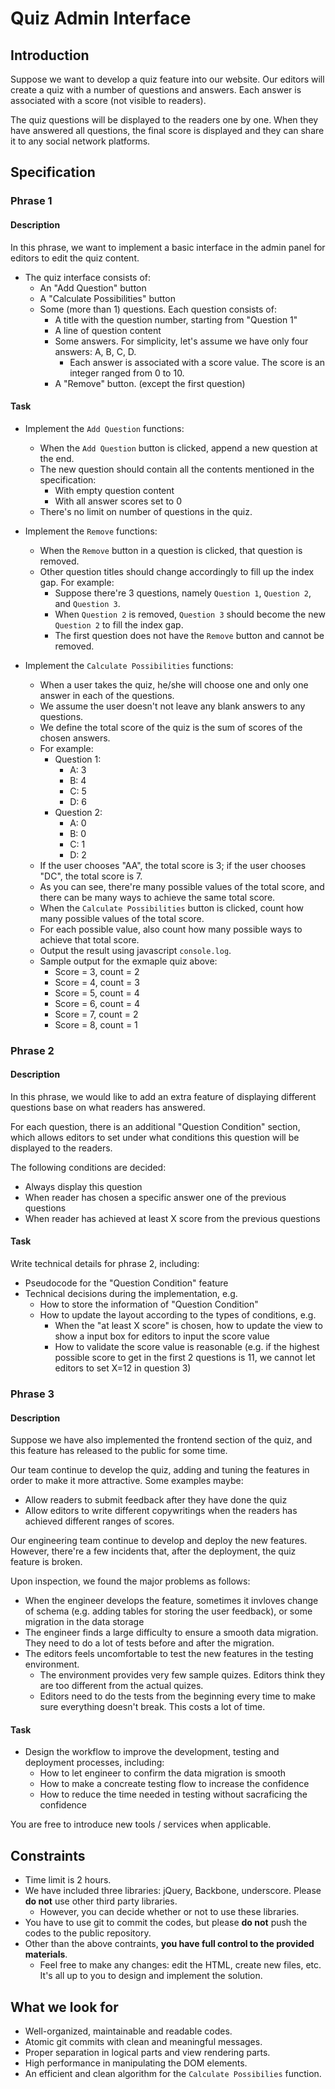 # Quiz Admin Interface

## Introduction

Suppose we want to develop a quiz feature into our website. Our editors will create a quiz with a number of questions and answers. Each answer is associated with a score (not visible to readers).

The quiz questions will be displayed to the readers one by one. When they have answered all questions, the final score is displayed and they can share it to any social network platforms.


## Specification

### Phrase 1

#### Description

In this phrase, we want to implement a basic interface in the admin panel for editors to edit the quiz content.

* The quiz interface consists of:
  * An "Add Question" button
  * A "Calculate Possibilities" button
  * Some (more than 1) questions. Each question consists of:
    * A title with the question number, starting from "Question 1"
    * A line of question content
    * Some answers. For simplicity, let's assume we have only four answers: A, B, C, D.
      * Each answer is associated with a score value. The score is an integer ranged from 0 to 10.
    * A "Remove" button. (except the first question)

#### Task
* Implement the `Add Question` functions:
  * When the `Add Question` button is clicked, append a new question at the end.
  * The new question should contain all the contents mentioned in the specification:
    * With empty question content
    * With all answer scores set to 0
  * There's no limit on number of questions in the quiz.

* Implement the `Remove` functions:
  * When the `Remove` button in a question is clicked, that question is removed.
  * Other question titles should change accordingly to fill up the index gap. For example:
    * Suppose there're 3 questions, namely `Question 1`, `Question 2`, and `Question 3`.
    * When `Question 2` is removed, `Question 3` should become the new `Question 2` to fill the index gap.
    * The first question does not have the `Remove` button and cannot be removed.

* Implement the `Calculate Possibilities` functions:
  * When a user takes the quiz, he/she will choose one and only one answer in each of the questions.
  * We assume the user doesn't not leave any blank answers to any questions.
  * We define the total score of the quiz is the sum of scores of the chosen answers.
  * For example:
    * Question 1:
      * A: 3
      * B: 4
      * C: 5
      * D: 6
    * Question 2:
      * A: 0
      * B: 0
      * C: 1
      * D: 2
  * If the user chooses "AA", the total score is 3; if the user chooses "DC", the total score is 7.
  * As you can see, there're many possible values of the total score, and there can be many ways to achieve the same total score.
  * When the `Calculate Possibilities` button is clicked, count how many possible values of the total score.
  * For each possible value, also count how many possible ways to achieve that total score.
  * Output the result using javascript `console.log`.
  * Sample output for the exmaple quiz above:
    * Score = 3, count = 2
    * Score = 4, count = 3
    * Score = 5, count = 4
    * Score = 6, count = 4
    * Score = 7, count = 2
    * Score = 8, count = 1

### Phrase 2

#### Description

In this phrase, we would like to add an extra feature of displaying different questions base on what readers has answered.

For each question, there is an additional "Question Condition" section, which allows editors to set under what conditions this question will be displayed to the readers.

The following conditions are decided:

* Always display this question
* When reader has chosen a specific answer one of the previous questions
* When reader has achieved at least X score from the previous questions

#### Task

Write technical details for phrase 2, including:

* Pseudocode for the "Question Condition" feature
* Technical decisions during the implementation, e.g.
  * How to store the information of "Question Condition"
  * How to update the layout according to the types of conditions, e.g.
    * When the "at least X score" is chosen, how to update the view to show a input box for editors to input the score value
    * How to validate the score value is reasonable (e.g. if the highest possible score to get in the first 2 questions is 11, we cannot let editors to set X=12 in question 3)

### Phrase 3

#### Description

Suppose we have also implemented the frontend section of the quiz, and this feature has released to the public for some time.

Our team continue to develop the quiz, adding and tuning the features in order to make it more attractive. Some examples maybe:

* Allow readers to submit feedback after they have done the quiz
* Allow editors to write different copywritings when the readers has achieved different ranges of scores.

Our engineering team continue to develop and deploy the new features. However, there're a few incidents that, after the deployment, the quiz feature is broken.

Upon inspection, we found the major problems as follows:

* When the engineer develops the feature, sometimes it invloves change of  schema (e.g. adding tables for storing the user feedback), or some migration in the data storage
* The engineer finds a large difficulty to ensure a smooth data migration. They need to do a lot of tests before and after the migration.
* The editors feels uncomfortable to test the new features in the testing environment.
  * The environment provides very few sample quizes. Editors think they are too different from the actual quizes.
  * Editors need to do the tests from the beginning every time to make sure everything doesn't break. This costs a lot of time.


#### Task

* Design the workflow to improve the development, testing and deployment processes, including:
  * How to let engineer to confirm the data migration is smooth
  * How to make a concreate testing flow to increase the confidence
  * How to reduce the time needed in testing without sacraficing the confidence

You are free to introduce new tools / services when applicable.

## Constraints
* Time limit is 2 hours.
* We have included three libraries: jQuery, Backbone, underscore. Please **do not** use other third party libraries.
  * However, you can decide whether or not to use these libraries.
* You have to use git to commit the codes, but please **do not** push the codes to the public repository.
* Other than the above contraints, **you have full control to the provided materials**.
  * Feel free to make any changes: edit the HTML, create new files, etc. It's all up to you to design and implement the solution.


## What we look for
* Well-organized, maintainable and readable codes.
* Atomic git commits with clean and meaningful messages.
* Proper separation in logical parts and view rendering parts.
* High performance in manipulating the DOM elements.
* An efficient and clean algorithm for the `Calculate Possibilies` function.
